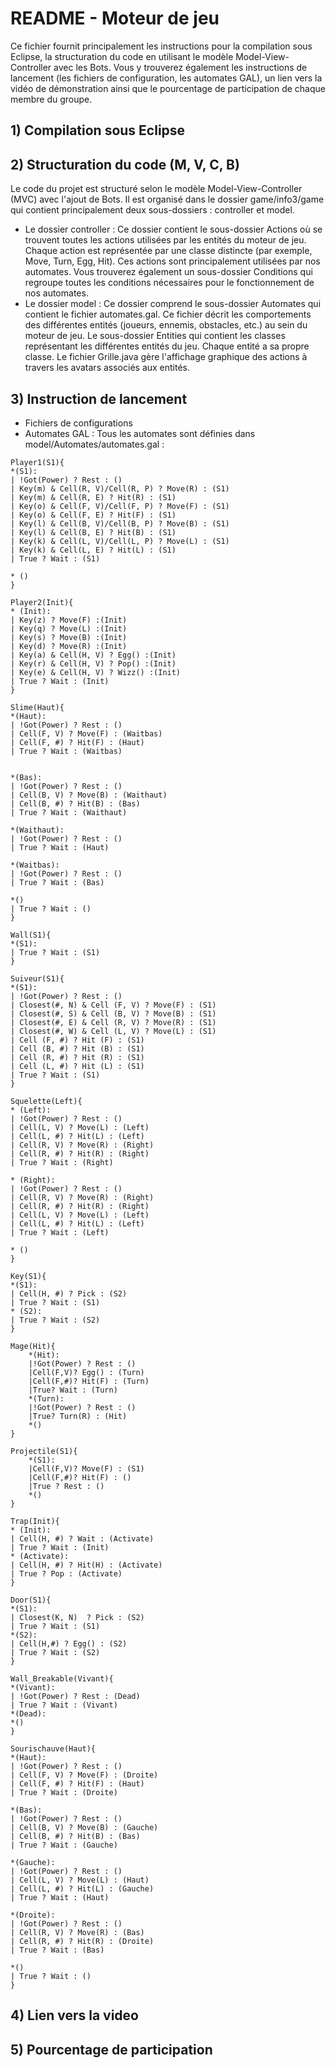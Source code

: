 # README - Moteur de jeu 
Ce fichier fournit principalement les instructions pour la compilation sous Eclipse, la structuration du code en utilisant le modèle Model-View-Controller avec les Bots. Vous y trouverez également les instructions de lancement (les fichiers de configuration, les automates GAL), un lien vers la vidéo de démonstration ainsi que le pourcentage de participation de chaque membre du groupe.

## 1) Compilation sous Eclipse

## 2) Structuration du code (M, V, C, B)
Le code du projet est structuré selon le modèle Model-View-Controller (MVC) avec l'ajout de Bots. Il est organisé dans le dossier game/info3/game qui contient principalement deux sous-dossiers : controller et model.

* Le dossier controller : Ce dossier contient le sous-dossier Actions où se trouvent toutes les actions utilisées par les entités du moteur de jeu. Chaque action est représentée par une classe distincte (par exemple, Move, Turn, Egg, Hit). Ces actions sont principalement utilisées par nos automates.
Vous trouverez également un sous-dossier Conditions qui regroupe toutes les conditions nécessaires pour le fonctionnement de nos automates.
* Le dossier model : Ce dossier comprend le sous-dossier Automates qui contient le fichier automates.gal. Ce fichier décrit les comportements des différentes entités (joueurs, ennemis, obstacles, etc.) au sein du moteur de jeu. Le sous-dossier Entities qui contient les classes représentant les différentes entités du jeu. Chaque entité a sa propre classe. Le fichier Grille.java gère l'affichage graphique des actions à travers les avatars associés aux entités.

## 3) Instruction de lancement
- Fichiers de configurations 
- Automates GAL : Tous les automates sont définies dans model/Automates/automates.gal :

```gal
Player1(S1){
*(S1):
| !Got(Power) ? Rest : ()
| Key(m) & Cell(R, V)/Cell(R, P) ? Move(R) : (S1)
| Key(m) & Cell(R, E) ? Hit(R) : (S1)
| Key(o) & Cell(F, V)/Cell(F, P) ? Move(F) : (S1)
| Key(o) & Cell(F, E) ? Hit(F) : (S1)
| Key(l) & Cell(B, V)/Cell(B, P) ? Move(B) : (S1)
| Key(l) & Cell(B, E) ? Hit(B) : (S1)
| Key(k) & Cell(L, V)/Cell(L, P) ? Move(L) : (S1)
| Key(k) & Cell(L, E) ? Hit(L) : (S1)
| True ? Wait : (S1)

* ()
}
```

```gal
Player2(Init){
* (Init):
| Key(z) ? Move(F) :(Init)
| Key(q) ? Move(L) :(Init)
| Key(s) ? Move(B) :(Init)
| Key(d) ? Move(R) :(Init)
| Key(a) & Cell(H, V) ? Egg() :(Init)
| Key(r) & Cell(H, V) ? Pop() :(Init)
| Key(e) & Cell(H, V) ? Wizz() :(Init)
| True ? Wait : (Init)
}
```

```gal
Slime(Haut){
*(Haut):
| !Got(Power) ? Rest : ()
| Cell(F, V) ? Move(F) : (Waitbas)
| Cell(F, #) ? Hit(F) : (Haut)
| True ? Wait : (Waitbas)


*(Bas):
| !Got(Power) ? Rest : ()
| Cell(B, V) ? Move(B) : (Waithaut)
| Cell(B, #) ? Hit(B) : (Bas)
| True ? Wait : (Waithaut)

*(Waithaut):
| !Got(Power) ? Rest : ()
| True ? Wait : (Haut)

*(Waitbas):
| !Got(Power) ? Rest : ()  
| True ? Wait : (Bas)

*()
| True ? Wait : ()
}
```

```gal
Wall(S1){
*(S1):
| True ? Wait : (S1)
}
```

```gal
Suiveur(S1){
*(S1):
| !Got(Power) ? Rest : ()
| Closest(#, N) & Cell (F, V) ? Move(F) : (S1)
| Closest(#, S) & Cell (B, V) ? Move(B) : (S1)
| Closest(#, E) & Cell (R, V) ? Move(R) : (S1)
| Closest(#, W) & Cell (L, V) ? Move(L) : (S1)
| Cell (F, #) ? Hit (F) : (S1)
| Cell (B, #) ? Hit (B) : (S1)
| Cell (R, #) ? Hit (R) : (S1)
| Cell (L, #) ? Hit (L) : (S1)
| True ? Wait : (S1)
}
```

```gal
Squelette(Left){
* (Left):
| !Got(Power) ? Rest : ()
| Cell(L, V) ? Move(L) : (Left)
| Cell(L, #) ? Hit(L) : (Left)
| Cell(R, V) ? Move(R) : (Right)
| Cell(R, #) ? Hit(R) : (Right)
| True ? Wait : (Right)

* (Right):
| !Got(Power) ? Rest : ()
| Cell(R, V) ? Move(R) : (Right)
| Cell(R, #) ? Hit(R) : (Right)
| Cell(L, V) ? Move(L) : (Left)
| Cell(L, #) ? Hit(L) : (Left)
| True ? Wait : (Left)

* ()
}
```

```gal
Key(S1){
*(S1):
| Cell(H, #) ? Pick : (S2)
| True ? Wait : (S1)
* (S2):
| True ? Wait : (S2)
}
``` 

```gal
Mage(Hit){
    *(Hit):
    |!Got(Power) ? Rest : ()
    |Cell(F,V)? Egg() : (Turn)
    |Cell(F,#)? Hit(F) : (Turn)
    |True? Wait : (Turn)
    *(Turn):
    |!Got(Power) ? Rest : ()
    |True? Turn(R) : (Hit)
    *()
}
``` 

```gal
Projectile(S1){
    *(S1):
    |Cell(F,V)? Move(F) : (S1)
    |Cell(F,#)? Hit(F) : ()
    |True ? Rest : ()
    *()
}
``` 

```gal
Trap(Init){
* (Init):
| Cell(H, #) ? Wait : (Activate)
| True ? Wait : (Init)
* (Activate):
| Cell(H, #) ? Hit(H) : (Activate)
| True ? Pop : (Activate)
}
``` 

```gal
Door(S1){
*(S1):
| Closest(K, N)  ? Pick : (S2)
| True ? Wait : (S1)
*(S2):
| Cell(H,#) ? Egg() : (S2)
| True ? Wait : (S2)
}
``` 

```gal
Wall_Breakable(Vivant){
*(Vivant):
| !Got(Power) ? Rest : (Dead)
| True ? Wait : (Vivant)
*(Dead):
*()
}
``` 

```gal
Sourischauve(Haut){
*(Haut):
| !Got(Power) ? Rest : ()
| Cell(F, V) ? Move(F) : (Droite)
| Cell(F, #) ? Hit(F) : (Haut)
| True ? Wait : (Droite)

*(Bas):
| !Got(Power) ? Rest : ()
| Cell(B, V) ? Move(B) : (Gauche)
| Cell(B, #) ? Hit(B) : (Bas)
| True ? Wait : (Gauche)

*(Gauche):
| !Got(Power) ? Rest : ()
| Cell(L, V) ? Move(L) : (Haut)
| Cell(L, #) ? Hit(L) : (Gauche)
| True ? Wait : (Haut)

*(Droite):
| !Got(Power) ? Rest : ()
| Cell(R, V) ? Move(R) : (Bas)
| Cell(R, #) ? Hit(R) : (Droite)
| True ? Wait : (Bas)

*()
| True ? Wait : ()
}
``` 


## 4) Lien vers la video 


## 5) Pourcentage de participation 


